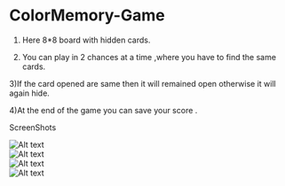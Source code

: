 # ColorMemory-Game


1) Here 8*8 board with hidden cards.

2) You can play in 2 chances at a time ,where you have to find the same cards.

3)If the card opened are same then it will remained open otherwise it will again hide.

4)At the end of the game you can save your score .


ScreenShots

![Alt text](/ColorMemoryScreenshots/MainScreen.png?raw=true  "MainScreen")  
![Alt text](/ColorMemoryScreenshots/PlayingScreen.png?raw=true  "PlayingScreen")  
![Alt text](/ColorMemoryScreenshots/saveResult.png?raw=true  "saveResultScreen")  
![Alt text](/ColorMemoryScreenshots/ScoreBoard.png?raw=true  "ScoreBoard")  


